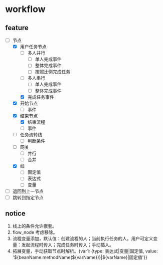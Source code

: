 # workflow

## feature

- [ ] 节点
  - [x] 用户任务节点
    - [ ] 多人并行
      - [ ] 单人完成事件
      - [ ] 整体完成事件
      - [ ] 按照比例完成任务
    - [ ] 多人串行
      - [ ] 单人完成事件
      - [ ] 整体完成事件
    - [x] 完成任务事件
  - [x] 开始节点
    - [ ] 事件
  - [x] 结束节点
    - [x] 结束流程
    - [ ] 事件
  - [ ] 任务流转线
    - [ ] 判断条件
  - [ ] 网关
    - [ ] 并行
    - [ ] 合并
  - [x] 线
    - [ ] 固定值
    - [ ] 表达式
    - [ ] 变量
- [ ] 退回到上一节点
- [ ] 跳转到指定节点

## notice

1. 线上的条件允许嵌套。
2. flow_node 考虑移除。
3. 流程变量添加，默认值：创建流程的人；当前执行任务的人。用户可定义变量：发起流程时传入；完成任务时传入；手动插入。
4. 拓展变量，手动获取节点时解析。{var1: {type: 表达式|变量|固定值, value: '${beanName.methodName(${varName})}|${varName}|固定值'}}

